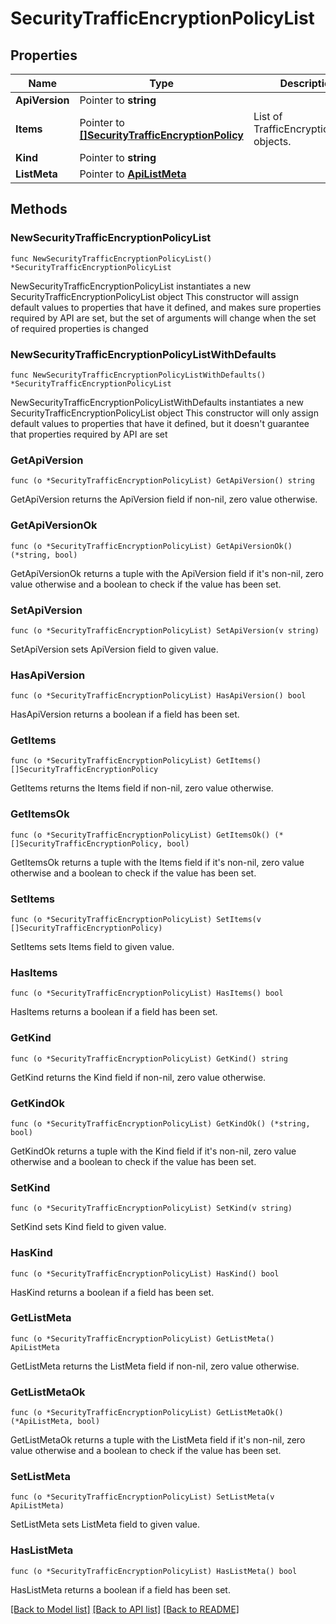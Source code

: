# SecurityTrafficEncryptionPolicyList

## Properties

Name | Type | Description | Notes
------------ | ------------- | ------------- | -------------
**ApiVersion** | Pointer to **string** |  | [optional] 
**Items** | Pointer to [**[]SecurityTrafficEncryptionPolicy**](SecurityTrafficEncryptionPolicy.md) | List of TrafficEncryptionPolicy objects. | [optional] 
**Kind** | Pointer to **string** |  | [optional] 
**ListMeta** | Pointer to [**ApiListMeta**](apiListMeta.md) |  | [optional] 

## Methods

### NewSecurityTrafficEncryptionPolicyList

`func NewSecurityTrafficEncryptionPolicyList() *SecurityTrafficEncryptionPolicyList`

NewSecurityTrafficEncryptionPolicyList instantiates a new SecurityTrafficEncryptionPolicyList object
This constructor will assign default values to properties that have it defined,
and makes sure properties required by API are set, but the set of arguments
will change when the set of required properties is changed

### NewSecurityTrafficEncryptionPolicyListWithDefaults

`func NewSecurityTrafficEncryptionPolicyListWithDefaults() *SecurityTrafficEncryptionPolicyList`

NewSecurityTrafficEncryptionPolicyListWithDefaults instantiates a new SecurityTrafficEncryptionPolicyList object
This constructor will only assign default values to properties that have it defined,
but it doesn't guarantee that properties required by API are set

### GetApiVersion

`func (o *SecurityTrafficEncryptionPolicyList) GetApiVersion() string`

GetApiVersion returns the ApiVersion field if non-nil, zero value otherwise.

### GetApiVersionOk

`func (o *SecurityTrafficEncryptionPolicyList) GetApiVersionOk() (*string, bool)`

GetApiVersionOk returns a tuple with the ApiVersion field if it's non-nil, zero value otherwise
and a boolean to check if the value has been set.

### SetApiVersion

`func (o *SecurityTrafficEncryptionPolicyList) SetApiVersion(v string)`

SetApiVersion sets ApiVersion field to given value.

### HasApiVersion

`func (o *SecurityTrafficEncryptionPolicyList) HasApiVersion() bool`

HasApiVersion returns a boolean if a field has been set.

### GetItems

`func (o *SecurityTrafficEncryptionPolicyList) GetItems() []SecurityTrafficEncryptionPolicy`

GetItems returns the Items field if non-nil, zero value otherwise.

### GetItemsOk

`func (o *SecurityTrafficEncryptionPolicyList) GetItemsOk() (*[]SecurityTrafficEncryptionPolicy, bool)`

GetItemsOk returns a tuple with the Items field if it's non-nil, zero value otherwise
and a boolean to check if the value has been set.

### SetItems

`func (o *SecurityTrafficEncryptionPolicyList) SetItems(v []SecurityTrafficEncryptionPolicy)`

SetItems sets Items field to given value.

### HasItems

`func (o *SecurityTrafficEncryptionPolicyList) HasItems() bool`

HasItems returns a boolean if a field has been set.

### GetKind

`func (o *SecurityTrafficEncryptionPolicyList) GetKind() string`

GetKind returns the Kind field if non-nil, zero value otherwise.

### GetKindOk

`func (o *SecurityTrafficEncryptionPolicyList) GetKindOk() (*string, bool)`

GetKindOk returns a tuple with the Kind field if it's non-nil, zero value otherwise
and a boolean to check if the value has been set.

### SetKind

`func (o *SecurityTrafficEncryptionPolicyList) SetKind(v string)`

SetKind sets Kind field to given value.

### HasKind

`func (o *SecurityTrafficEncryptionPolicyList) HasKind() bool`

HasKind returns a boolean if a field has been set.

### GetListMeta

`func (o *SecurityTrafficEncryptionPolicyList) GetListMeta() ApiListMeta`

GetListMeta returns the ListMeta field if non-nil, zero value otherwise.

### GetListMetaOk

`func (o *SecurityTrafficEncryptionPolicyList) GetListMetaOk() (*ApiListMeta, bool)`

GetListMetaOk returns a tuple with the ListMeta field if it's non-nil, zero value otherwise
and a boolean to check if the value has been set.

### SetListMeta

`func (o *SecurityTrafficEncryptionPolicyList) SetListMeta(v ApiListMeta)`

SetListMeta sets ListMeta field to given value.

### HasListMeta

`func (o *SecurityTrafficEncryptionPolicyList) HasListMeta() bool`

HasListMeta returns a boolean if a field has been set.


[[Back to Model list]](../README.md#documentation-for-models) [[Back to API list]](../README.md#documentation-for-api-endpoints) [[Back to README]](../README.md)


